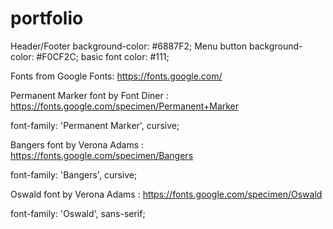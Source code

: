 # portfolio

Header/Footer background-color: #6887F2;
Menu button background-color: #F0CF2C;
basic font color: #111;


Fonts from Google Fonts: https://fonts.google.com/

Permanent Marker font by Font Diner : https://fonts.google.com/specimen/Permanent+Marker
<link href="https://fonts.googleapis.com/css?family=Permanent+Marker" rel="stylesheet">
font-family: 'Permanent Marker', cursive;

Bangers font by Verona Adams : https://fonts.google.com/specimen/Bangers
<link href="https://fonts.googleapis.com/css?family=Bangers" rel="stylesheet">
font-family: 'Bangers', cursive;

Oswald font by Verona Adams : https://fonts.google.com/specimen/Oswald
<link href="https://fonts.googleapis.com/css?family=Oswald" rel="stylesheet">
font-family: 'Oswald', sans-serif;

